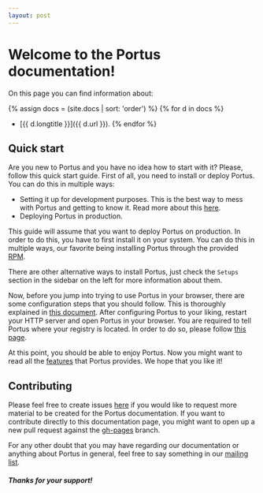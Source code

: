 ```yaml
---
layout: post
---
```


# Welcome to the Portus documentation!

On this page you can find information about:

{% assign docs = (site.docs | sort: 'order') %}
{% for d in docs %}
- [{{ d.longtitle }}]({{ d.url }}).
{% endfor %}

## Quick start

Are you new to Portus and you have no idea how to start with it? Please, follow
this quick start guide. First of all, you need to install or deploy Portus. You
can do this in multiple ways:

- Setting it up for development purposes. This is the best way to mess with
Portus and getting to know it. Read more about this
[here](https://github.com/SUSE/Portus/wiki#developmentplayground-environments).
- Deploying Portus in production.

This guide will assume that you want to deploy Portus on production. In order
to do this, you have to first install it on your system. You can do this in
multiple ways, our favorite being installing Portus through the provided
[RPM](/docs/setups/1_rpm_packages.html).

There are other alternative ways to install Portus, just check the `Setups`
section in the sidebar on the left for more information about them.

Now, before you jump into trying to use Portus in your browser, there are
some configuration steps that you should follow. This is thoroughly explained
in [this document](/docs/Configuring-Portus.html). After configuring Portus to
your liking, restart your HTTP server and open Portus in your browser. You are
required to tell Portus where your registry is located. In order to do so,
please follow [this page](/docs/Configuring-the-registry.html).

At this point, you should be able to enjoy Portus. Now you might want to read
all the [features](/features.html) that Portus provides. We hope that you like
it!

## Contributing

Please feel free to create issues [here](https://github.com/SUSE/Portus) if
you would like to request more material to be created for the Portus
documentation. If you want to contribute directly to this documentation page,
you might want to open up a new pull request against the
[gh-pages](https://github.com/SUSE/Portus/tree/gh-pages) branch.

For any other doubt that you may have regarding our documentation or anything
about Portus in general, feel free to say something in our [mailing
list](https://groups.google.com/forum/#!forum/portus-dev).

##### Thanks for your support!
